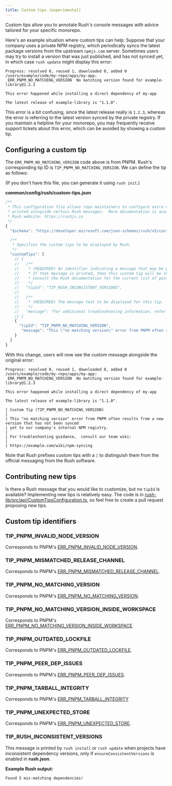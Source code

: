 ```yaml
---
title: Custom tips (experimental)
---
```


Custom tips allow you to annotate Rush's console messages with advice tailored for your specific monorepo.

Here's an example situation where custom tips can help: Suppose that your company uses a private NPM registry,
which periodically syncs the latest package versions from the upstream `npmjs.com` server. Sometimes users may
try to install a version that was just published, and has not synced yet, in which case `rush update` might
display this error:

```
Progress: resolved 0, reused 1, downloaded 0, added 0
/users/example/code/my-repo/apps/my-app:
 ERR_PNPM_NO_MATCHING_VERSION  No matching version found for example-library@1.2.3

This error happened while installing a direct dependency of my-app

The latest release of example-library is "1.1.0".
```

This error is a bit confusing, since the latest release really is `1.2.3`, whereas the error is referring to
the latest version synced by the private registry. If you maintain a helpline for your monorepo, you may
frequently receive support tickets about this error, which can be avoided by showing a custom tip.

## Configuring a custom tip

The `ERR_PNPM_NO_MATCHING_VERSION` code above is from PNPM. Rush's corresponding tip ID
is `TIP_PNPM_NO_MATCHING_VERSION`. We can define the tip as follows:

(If you don't have this file, you can generate it using `rush init`.)

**common/config/rush/custom-tips.json**

```js
/**
 * This configuration file allows repo maintainers to configure extra details to be
 * printed alongside certain Rush messages.  More documentation is available on the
 * Rush website: https://rushjs.io
 */
{
  "$schema": "https://developer.microsoft.com/json-schemas/rush/v5/custom-tips.schema.json",

  /**
   * Specifies the custom tips to be displayed by Rush.
   */
  "customTips": [
    // {
    //   /**
    //    * (REQUIRED) An identifier indicating a message that may be printed by Rush.
    //    * If that message is printed, then this custom tip will be shown.
    //    * Consult the Rush documentation for the current list of possible identifiers.
    //    */
    //   "tipId": "TIP_RUSH_INCONSISTENT_VERSIONS",
    //
    //   /**
    //    * (REQUIRED) The message text to be displayed for this tip.
    //    */
    //   "message": "For additional troubleshooting information, refer this wiki article:\n\nhttps://intranet.contoso.com/docs/pnpm-mismatch"
    // }
    {
      "tipId": "TIP_PNPM_NO_MATCHING_VERSION",
       "message": "This \"no matching version\" error from PNPM often results from a new version that has not been synced yet to our company's internal NPM registry.\n\nFor troubleshooting guidance, consult our team wiki:\n\nhttps://example.com/wiki/npm-syncing"
    }
  ]
}
```

With this change, users will now see the custom message alongside the original error:

```
Progress: resolved 0, reused 1, downloaded 0, added 0
/users/example/code/my-repo/apps/my-app:
 ERR_PNPM_NO_MATCHING_VERSION  No matching version found for example-library@1.2.3

This error happened while installing a direct dependency of my-app

The latest release of example-library is "1.1.0".

| Custom Tip (TIP_PNPM_NO_MATCHING_VERSION)
|
| This "no matching version" error from PNPM often results from a new version that has not been synced
| yet to our company's internal NPM registry.
|
| For troubleshooting guidance,  consult our team wiki:
|
| https://example.com/wiki/npm-syncing
```

Note that Rush prefixes custom tips with a `|` to distinguish them from the official messaging from the Rush software.

## Contributing new tips

Is there a Rush message that you would like to customize, but no `tipId` is available? Implementing new tips is
relatively easy. The code is in
[rush-lib/src/api/CustomTipsConfiguration.ts](https://github.com/microsoft/rushstack/blob/main/libraries/rush-lib/src/api/CustomTipsConfiguration.ts),
so feel free to create a pull request proposing new tips.

## Custom tip identifiers

<!-- NOTE: Sort them alphabetically! -->

### TIP_PNPM_INVALID_NODE_VERSION

Corresponds to PNPM's [ERR_PNPM_INVALID_NODE_VERSION](https://pnpm.io/errors#err_pnpm_invalid_node_version).

### TIP_PNPM_MISMATCHED_RELEASE_CHANNEL

Corresponds to PNPM's [ERR_PNPM_MISMATCHED_RELEASE_CHANNEL](https://pnpm.io/errors#err_pnpm_mismatched_release_channel).

### TIP_PNPM_NO_MATCHING_VERSION

<!-- Not currently documented on the PNPM website. -->

Corresponds to PNPM's [ERR_PNPM_NO_MATCHING_VERSION](https://pnpm.io/next/errors).

### TIP_PNPM_NO_MATCHING_VERSION_INSIDE_WORKSPACE

Corresponds to PNPM's [ERR_PNPM_NO_MATCHING_VERSION_INSIDE_WORKSPACE](https://pnpm.io/errors#err_pnpm_no_matching_version_inside_workspace).

### TIP_PNPM_OUTDATED_LOCKFILE

Corresponds to PNPM's [ERR_PNPM_OUTDATED_LOCKFILE](https://pnpm.io/errors#err_pnpm_outdated_lockfile).

### TIP_PNPM_PEER_DEP_ISSUES

Corresponds to PNPM's [ERR_PNPM_PEER_DEP_ISSUES](https://pnpm.io/errors#err_pnpm_peer_dep_issues).

### TIP_PNPM_TARBALL_INTEGRITY

Corresponds to PNPM's [ERR_PNPM_TARBALL_INTEGRITY](https://pnpm.io/errors#err_pnpm_tarball_integrity)

### TIP_PNPM_UNEXPECTED_STORE

Corresponds to PNPM's [ERR_PNPM_UNEXPECTED_STORE](https://pnpm.io/errors#err_pnpm_unexpected_store).

### TIP_RUSH_INCONSISTENT_VERSIONS

This message is printed by `rush install` or `rush update` when projects have inconsistent dependency versions,
only if `ensureConsistentVersions` is enabled in **rush.json**.

**Example Rush output:**

```
Found 5 mis-matching dependencies!
```

